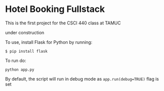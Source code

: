 # Hotel Booking Fullstack
 This is the first project for the CSCI 440 class at TAMUC

 under construction

 To use, install Flask for Python by running:
 ```
 $ pip install flask
 ```

 To run do:
 ```
 python app.py
 ```
 By default, the script will run in debug mode as ``app.run(debug=TRUE)`` flag is set
